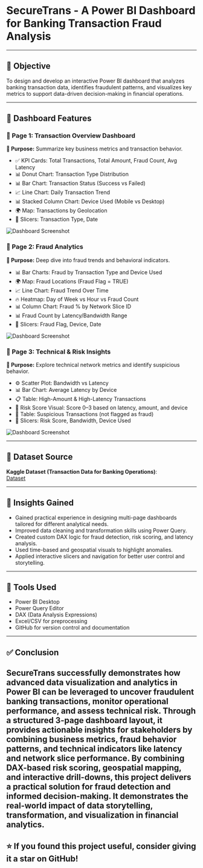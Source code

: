 # SecureTrans - A Power BI Dashboard for Banking Transaction Fraud Analysis

---

## 🎯 Objective

To design and develop an interactive Power BI dashboard that analyzes banking transaction data, identifies fraudulent patterns, and visualizes key metrics to support data-driven decision-making in financial operations.

---

## 📌 Dashboard Features

### 🔹 Page 1: Transaction Overview Dashboard

**🎯 Purpose:** Summarize key business metrics and transaction behavior.

- ✅ KPI Cards: Total Transactions, Total Amount, Fraud Count, Avg Latency  
- 📊 Donut Chart: Transaction Type Distribution  
- 📊 Bar Chart: Transaction Status (Success vs Failed)  
- 📈 Line Chart: Daily Transaction Trend  
- 📊 Stacked Column Chart: Device Used (Mobile vs Desktop)  
- 🌍 Map: Transactions by Geolocation  
- 🔘 Slicers: Transaction Type, Date  

![Dashboard Screenshot](https://github.com/RaginiAG/SecureTrans-A-Power-BI-Dashboard-for-Banking-Transaction-Fraud-Analysis/blob/main/Overview%20Dashboard.png)

### 🔹 Page 2: Fraud Analytics

**🎯 Purpose:** Deep dive into fraud trends and behavioral indicators.

- 📊 Bar Charts: Fraud by Transaction Type and Device Used  
- 🌍 Map: Fraud Locations (Fraud Flag = TRUE)  
- 📈 Line Chart: Fraud Trend Over Time  
- 🔥 Heatmap: Day of Week vs Hour vs Fraud Count  
- 📊 Column Chart: Fraud % by Network Slice ID  
- 📊 Fraud Count by Latency/Bandwidth Range  
- 🔘 Slicers: Fraud Flag, Device, Date  

![Dashboard Screenshot]()

### 🔹 Page 3: Technical & Risk Insights

**🎯 Purpose:** Explore technical network metrics and identify suspicious behavior.

- ⚙️ Scatter Plot: Bandwidth vs Latency  
- 📊 Bar Chart: Average Latency by Device  
- 📋 Table: High-Amount & High-Latency Transactions  
- 🚨 Risk Score Visual: Score 0–3 based on latency, amount, and device  
- 🧾 Table: Suspicious Transactions (not flagged as fraud)  
- 🔘 Slicers: Risk Score, Bandwidth, Device Used  

![Dashboard Screenshot]()

---

## 📂 Dataset Source

**Kaggle Dataset (Transaction Data for Banking Operations)**:  
[Dataset](https://www.kaggle.com/datasets/ziya07/transaction-data-for-banking-operations)

---
## 🧠 Insights Gained


- Gained practical experience in designing multi-page dashboards tailored for different analytical needs.  
- Improved data cleaning and transformation skills using Power Query.  
- Created custom DAX logic for fraud detection, risk scoring, and latency analysis.  
- Used time-based and geospatial visuals to highlight anomalies.  
- Applied interactive slicers and navigation for better user control and storytelling.

---

## 🔧 Tools Used

- Power BI Desktop
- Power Query Editor
- DAX (Data Analysis Expressions) 
- Excel/CSV for preprocessing
- GitHub for version control and documentation

---

## ✅ Conclusion

SecureTrans successfully demonstrates how advanced data visualization and analytics in Power BI can be leveraged to uncover fraudulent banking transactions, monitor operational performance, and assess technical risk. Through a structured 3-page dashboard layout, it provides actionable insights for stakeholders by combining business metrics, fraud behavior patterns, and technical indicators like latency and network slice performance.
By combining DAX-based risk scoring, geospatial mapping, and interactive drill-downs, this project delivers a practical solution for fraud detection and informed decision-making. It demonstrates the real-world impact of data storytelling, transformation, and visualization in financial analytics.
---

  ## ⭐️ If you found this project useful, consider giving it a star on GitHub!
